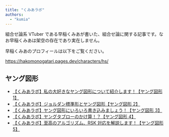 ```yaml
---
title: "くみあラボ"
authors:
  - "kumia"
---
```


組合せ論系 VTuber である早稲くみあが書いた、組合せ論に関する記事です。なお早稲くみあは架空の存在であり実在しません。

早稲くみあのプロフィールは以下をご覧ください。

https://hakomonogatari.pages.dev/characters/hs/

## ヤング図形

- [【くみあラボ】私の大好きなヤング図形について紹介します！【ヤング図形 1】](./young1/)
- [【くみあラボ】ジョルダン標準形とヤング図形【ヤング図形 2】](./young2/)
- [【くみあラボ】ヤング図形にいろいろ書き込みましょう！【ヤング図形 3】](./young3/)
- [【くみあラボ】ヤングタブローのかけ算！？【ヤング図形 4】](./young4/)
- [【くみあラボ】至高のアルゴリズム、RSK 対応を解説します！【ヤング図形 5】](./young5/)
